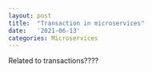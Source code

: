 ```yaml
---
layout: post
title:  "Transaction in microservices"
date:   '2021-06-13'
categories: Microservices
---
```



Related to transactions????
